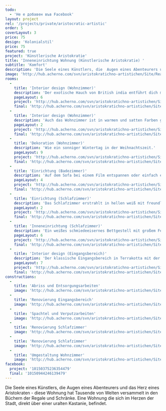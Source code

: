 ```yaml
---
todo: 
  - 'Не е добавен във Facebook'
layout: project
rel: '/projects/private/aristocratic-artistic'
order: 5
coverLayout: 3
price: 75
design: 'Kolonialstil'
price: 75
featured: true
project: 'Künstlerische Aristokratie'
title: 'Inneneinrichtung Wohnung (Künstlerische Aristokratie) '
subtitle: 'Komfort'
description: 'Die Seele eines Künstlers, die  Augen eines Abenteurers und das  Herz eines Aristokraten - diese Wohnung hat Tausende von Welten versammelt in den Büchern der Regale und Schränke. Eine Wohnung die sich im Herzen der Stadt, direkt über einer uralten Kastanie, befindet.'
image: 'http://hub.acherno.com/svn/aristokratichno-artistichen/Site/Realizacia/01_1.jpg'
rooms:
  -
    title: 'Interior design (Wohnzimmer)'
    description: 'Der exotische Hauch von British india entführt dich mit edlem Tee in Porzellan und feinstem Gebäck in eine Zauberwelt der Entspannung.'
    pageLayout: 6
    project: 'http://hub.acherno.com/svn/aristokratichno-artistichen/Site/3D/01-h_f.jpg'
    final: 'http://hub.acherno.com/svn/aristokratichno-artistichen/Site/Realizacia/01_1.jpg'
  -
    title: 'Interior design (Wohnzimmer)'
    description: 'Auch das Wohnzimmer ist in warmen und satten Farben gehalten.'
    pageLayout: 2
    project: 'http://hub.acherno.com/svn/aristokratichno-artistichen/Site/3D/02-h_f.jpg'
    final: 'http://hub.acherno.com/svn/aristokratichno-artistichen/Site/Realizacia/02_2.jpg'
  -
    title: 'Dekoration (Wohnzimmer)'
    description: 'Wie ein sonniger Wintertag in der Weihnachtszeit.'
    pageLayout: 9
    project: 'http://hub.acherno.com/svn/aristokratichno-artistichen/Site/3D/03-h_f.jpg'
    final: 'http://hub.acherno.com/svn/aristokratichno-artistichen/Site/Realizacia/03_26.jpg'
  -
    title: 'Einrichtung (Badezimmer)'
    description: 'Auf dem Sofa bei einem Film entspannen oder einfach ein Buch lesen.'
    pageLayout: 4
    project: 'http://hub.acherno.com/svn/aristokratichno-artistichen/Site/3D/04-h_f.jpg'
    final: 'http://hub.acherno.com/svn/aristokratichno-artistichen/Site/Realizacia/04_5.jpg'
  -
    title: 'Einrichtung (Schlafzimmer)'
    description: 'Das Schlafzimmer erstrahlt in hellen weiß mit freundlichem Ornament und lädt zum entspannen ein. Das wunderschöne Gästezimmer steht dem in nichts nach.'
    pageLayout: 2
    project: 'http://hub.acherno.com/svn/aristokratichno-artistichen/Site/3D/05-s_f.jpg'
    final: 'http://hub.acherno.com/svn/aristokratichno-artistichen/Site/Realizacia/05_6.jpg'
  -
    title: 'Inneneinrichtung (Schlafzimmer)'
    description: 'Ein weißes schmiedeeisernes Bettgestell mit großem Federbett und Spitzenbezügen.'
    pageLayout: 6
    project: 'http://hub.acherno.com/svn/aristokratichno-artistichen/Site/3D/06-s_f.jpg'
    final: 'http://hub.acherno.com/svn/aristokratichno-artistichen/Site/Realizacia/06_7.jpg'
  -
    title: 'Interior design (Eingangsbereich)'
    description: 'Der klassische Eingangsbereich in Terrakotta mit der antiken Kommode im Kolonialstil passt perfekt ins Bild.'
    pageLayout: 7
    project: 'http://hub.acherno.com/svn/aristokratichno-artistichen/Site/3D/07-a_f.jpg'
    final: 'http://hub.acherno.com/svn/aristokratichno-artistichen/Site/Realizacia/07_27.jpg'
constructions:
  - 
    title: 'Abriss und Entsorgungsarbeiten'
    image: 'http://hub.acherno.com/svn/aristokratichno-artistichen/Site/Remonti/IMG_9650.JPG'
  - 
    title: 'Renovierung Eingangsbereich'
    image: 'http://hub.acherno.com/svn/aristokratichno-artistichen/Site/Remonti/IMG_9635.JPG'
  - 
    title: 'Spachtel und Verputzarbeiten'
    image: 'http://hub.acherno.com/svn/aristokratichno-artistichen/Site/Remonti/IMG_9641.JPG'
  - 
    title: 'Renovierung Schlafzimmer'
    image: 'http://hub.acherno.com/svn/aristokratichno-artistichen/Site/Remonti/IMG_0216.JPG'
  - 
    title: 'Renovierung Schlafzimmer'
    image: 'http://hub.acherno.com/svn/aristokratichno-artistichen/Site/Remonti/IMG_9645.JPG'
  - 
    title: 'Umgestaltung Wohnzimmer'
    image: 'http://hub.acherno.com/svn/aristokratichno-artistichen/Site/Remonti/IMG_0211.JPG'
facebook:
  project: '10150375236354479'
  final: '10150944246139479'
---
```

Die Seele eines Künstlers, die  Augen eines Abenteurers und das  Herz eines Aristokraten - diese Wohnung hat Tausende von Welten versammelt in den Büchern der Regale und Schränke. Eine Wohnung die sich im Herzen der Stadt, direkt über einer uralten Kastanie, befindet.
